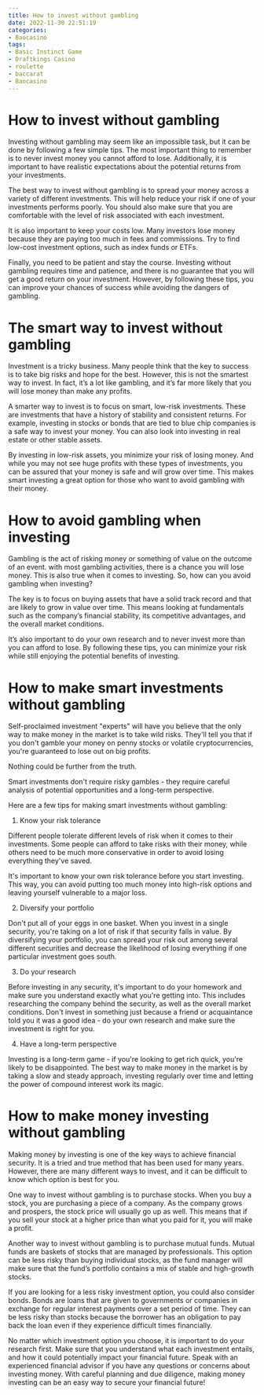 ```yaml
---
title: How to invest without gambling
date: 2022-11-30 22:51:19
categories:
- Baocasino
tags:
- Basic Instinct Game
- Draftkings Casino
- roulette
- baccarat
- Baocasino
---
```



#  How to invest without gambling

Investing without gambling may seem like an impossible task, but it can be done by following a few simple tips. The most important thing to remember is to never invest money you cannot afford to lose. Additionally, it is important to have realistic expectations about the potential returns from your investments.

The best way to invest without gambling is to spread your money across a variety of different investments. This will help reduce your risk if one of your investments performs poorly. You should also make sure that you are comfortable with the level of risk associated with each investment.

It is also important to keep your costs low. Many investors lose money because they are paying too much in fees and commissions. Try to find low-cost investment options, such as index funds or ETFs.

Finally, you need to be patient and stay the course. Investing without gambling requires time and patience, and there is no guarantee that you will get a good return on your investment. However, by following these tips, you can improve your chances of success while avoiding the dangers of gambling.

#  The smart way to invest without gambling

Investment is a tricky business. Many people think that the key to success is to take big risks and hope for the best. However, this is not the smartest way to invest. In fact, it’s a lot like gambling, and it’s far more likely that you will lose money than make any profits.

A smarter way to invest is to focus on smart, low-risk investments. These are investments that have a history of stability and consistent returns. For example, investing in stocks or bonds that are tied to blue chip companies is a safe way to invest your money. You can also look into investing in real estate or other stable assets.

By investing in low-risk assets, you minimize your risk of losing money. And while you may not see huge profits with these types of investments, you can be assured that your money is safe and will grow over time. This makes smart investing a great option for those who want to avoid gambling with their money.

#  How to avoid gambling when investing

Gambling is the act of risking money or something of value on the outcome of an event. with most gambling activities, there is a chance you will lose money. This is also true when it comes to investing. So, how can you avoid gambling when investing?

The key is to focus on buying assets that have a solid track record and that are likely to grow in value over time. This means looking at fundamentals such as the company’s financial stability, its competitive advantages, and the overall market conditions.

It’s also important to do your own research and to never invest more than you can afford to lose. By following these tips, you can minimize your risk while still enjoying the potential benefits of investing.

#  How to make smart investments without gambling

Self-proclaimed investment "experts" will have you believe that the only way to make money in the market is to take wild risks. They'll tell you that if you don't gamble your money on penny stocks or volatile cryptocurrencies, you're guaranteed to lose out on big profits.

Nothing could be further from the truth.

Smart investments don't require risky gambles - they require careful analysis of potential opportunities and a long-term perspective.

Here are a few tips for making smart investments without gambling:

1) Know your risk tolerance

Different people tolerate different levels of risk when it comes to their investments. Some people can afford to take risks with their money, while others need to be much more conservative in order to avoid losing everything they've saved.

It's important to know your own risk tolerance before you start investing. This way, you can avoid putting too much money into high-risk options and leaving yourself vulnerable to a major loss.

2) Diversify your portfolio

Don't put all of your eggs in one basket. When you invest in a single security, you're taking on a lot of risk if that security falls in value. By diversifying your portfolio, you can spread your risk out among several different securities and decrease the likelihood of losing everything if one particular investment goes south.

3) Do your research

Before investing in any security, it's important to do your homework and make sure you understand exactly what you're getting into. This includes researching the company behind the security, as well as the overall market conditions. Don't invest in something just because a friend or acquaintance told you it was a good idea - do your own research and make sure the investment is right for you.


4) Have a long-term perspective

Investing is a long-term game - if you're looking to get rich quick, you're likely to be disappointed. The best way to make money in the market is by taking a slow and steady approach, investing regularly over time and letting the power of compound interest work its magic.

#  How to make money investing without gambling

Making money by investing is one of the key ways to achieve financial security. It is a tried and true method that has been used for many years. However, there are many different ways to invest, and it can be difficult to know which option is best for you.

One way to invest without gambling is to purchase stocks. When you buy a stock, you are purchasing a piece of a company. As the company grows and prospers, the stock price will usually go up as well. This means that if you sell your stock at a higher price than what you paid for it, you will make a profit.

Another way to invest without gambling is to purchase mutual funds. Mutual funds are baskets of stocks that are managed by professionals. This option can be less risky than buying individual stocks, as the fund manager will make sure that the fund’s portfolio contains a mix of stable and high-growth stocks.

If you are looking for a less risky investment option, you could also consider bonds. Bonds are loans that are given to governments or companies in exchange for regular interest payments over a set period of time. They can be less risky than stocks because the borrower has an obligation to pay back the loan even if they experience difficult times financially.

No matter which investment option you choose, it is important to do your research first. Make sure that you understand what each investment entails, and how it could potentially impact your financial future. Speak with an experienced financial advisor if you have any questions or concerns about investing money. With careful planning and due diligence, making money investing can be an easy way to secure your financial future!